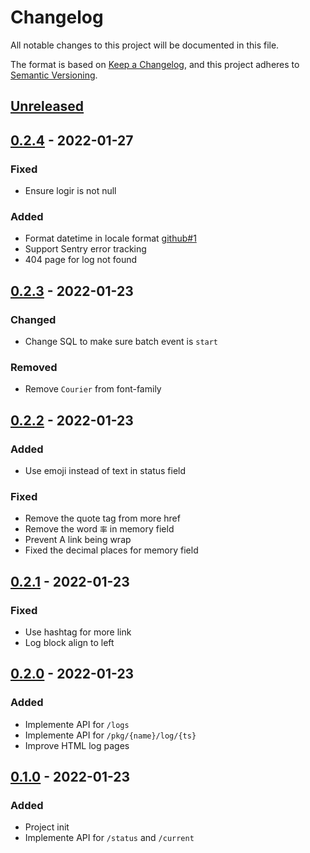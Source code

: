 # Changelog

All notable changes to this project will be documented in this file.

The format is based on [Keep a Changelog](https://keepachangelog.com/en/1.0.0/),
and this project adheres to [Semantic Versioning](https://semver.org/spec/v2.0.0.html).

## [Unreleased]

## [0.2.4] - 2022-01-27

### Fixed

- Ensure logir is not null

### Added

- Format datetime in locale format [github#1](https://github.com/imlonghao/archlinuxcn-packages/pull/1)
- Support Sentry error tracking
- 404 page for log not found

## [0.2.3] - 2022-01-23

### Changed

- Change SQL to make sure batch event is `start`

### Removed

- Remove `Courier` from font-family

## [0.2.2] - 2022-01-23

### Added

- Use emoji instead of text in status field

### Fixed

- Remove the quote tag from more href
- Remove the word `率` in memory field
- Prevent A link being wrap
- Fixed the decimal places for memory field

## [0.2.1] - 2022-01-23

### Fixed

- Use hashtag for more link
- Log block align to left

## [0.2.0] - 2022-01-23

### Added

- Implemente API for `/logs`
- Implemente API for `/pkg/{name}/log/{ts}`
- Improve HTML log pages

## [0.1.0] - 2022-01-23

### Added

- Project init
- Implemente API for `/status` and `/current`

[Unreleased]: https://git.esd.cc/imlonghao/archlinuxcn-packages/compare/v0.2.4...HEAD
[0.2.4]: https://git.esd.cc/imlonghao/archlinuxcn-packages/releases/tag/v0.2.4
[0.2.3]: https://git.esd.cc/imlonghao/archlinuxcn-packages/releases/tag/v0.2.3
[0.2.2]: https://git.esd.cc/imlonghao/archlinuxcn-packages/releases/tag/v0.2.2
[0.2.1]: https://git.esd.cc/imlonghao/archlinuxcn-packages/releases/tag/v0.2.1
[0.2.0]: https://git.esd.cc/imlonghao/archlinuxcn-packages/releases/tag/v0.2.0
[0.1.0]: https://git.esd.cc/imlonghao/archlinuxcn-packages/releases/tag/v0.1.0
